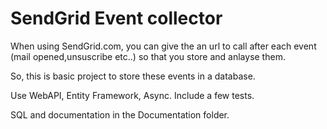 SendGrid Event collector
================
When using SendGrid.com, you can give the an url to call after each event (mail opened,unsuscribe etc..) so that you store and anlayse them.

So, this is basic project to store these events in a database.

Use WebAPI, Entity Framework, Async.
Include a few tests.

SQL and documentation in the Documentation folder.

